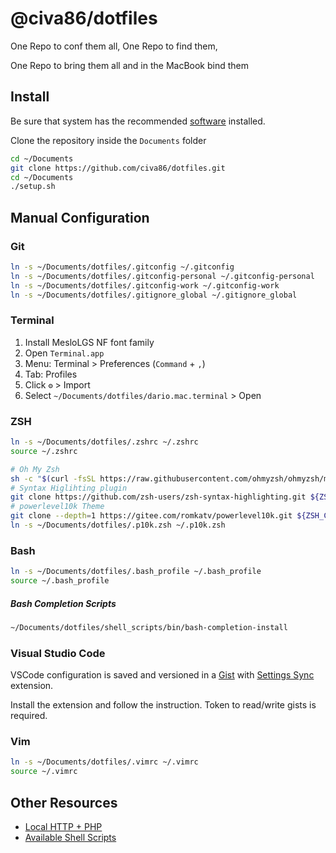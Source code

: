# @civa86/dotfiles

One Repo to conf them all, One Repo to find them,

One Repo to bring them all and in the MacBook bind them

## Install

Be sure that system has the recommended [software](./docs/SOFTWARE.md) installed.

Clone the repository inside the `Documents` folder

```bash
cd ~/Documents
git clone https://github.com/civa86/dotfiles.git
cd ~/Documents
./setup.sh
```

## Manual Configuration

### Git

```bash
ln -s ~/Documents/dotfiles/.gitconfig ~/.gitconfig
ln -s ~/Documents/dotfiles/.gitconfig-personal ~/.gitconfig-personal
ln -s ~/Documents/dotfiles/.gitconfig-work ~/.gitconfig-work
ln -s ~/Documents/dotfiles/.gitignore_global ~/.gitignore_global
```

### Terminal

1. Install MesloLGS NF font family
2. Open `Terminal.app`
3. Menu: Terminal > Preferences (`Command` + `,`)
4. Tab: Profiles
5. Click `⚙` > Import
6. Select `~/Documents/dotfiles/dario.mac.terminal` > Open

### ZSH

```bash
ln -s ~/Documents/dotfiles/.zshrc ~/.zshrc
source ~/.zshrc

# Oh My Zsh
sh -c "$(curl -fsSL https://raw.githubusercontent.com/ohmyzsh/ohmyzsh/master/tools/install.sh)"
# Syntax Higlihting plugin
git clone https://github.com/zsh-users/zsh-syntax-highlighting.git ${ZSH_CUSTOM:-~/.oh-my-zsh/custom}/plugins/zsh-syntax-highlighting
# powerlevel10k Theme
git clone --depth=1 https://gitee.com/romkatv/powerlevel10k.git ${ZSH_CUSTOM:-~/.oh-my-zsh/custom}/themes/powerlevel10k
ln -s ~/Documents/dotfiles/.p10k.zsh ~/.p10k.zsh
```

### Bash

```bash
ln -s ~/Documents/dotfiles/.bash_profile ~/.bash_profile
source ~/.bash_profile
```

##### Bash Completion Scripts

```bash
~/Documents/dotfiles/shell_scripts/bin/bash-completion-install
```

### Visual Studio Code

VSCode configuration is saved and versioned in a [Gist](https://gist.github.com/civa86/af53375e96402af0761d967643d8fb6e)
with [Settings Sync](https://marketplace.visualstudio.com/items?itemName=Shan.code-settings-sync) extension.

Install the extension and follow the instruction. Token to read/write gists is required.

### Vim

```bash
ln -s ~/Documents/dotfiles/.vimrc ~/.vimrc
source ~/.vimrc
```

## Other Resources

- [Local HTTP + PHP](./docs/APACHE.md)
- [Available Shell Scripts](./docs/SHELL_SCRIPTS.md)
